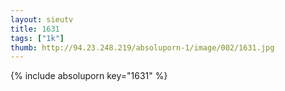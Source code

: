 ```yaml
--- 
layout: sieutv
title: 1631
tags: ["1k"]
thumb: http://94.23.248.219/absoluporn-1/image/002/1631.jpg
---
```

{% include absoluporn key="1631" %} 
